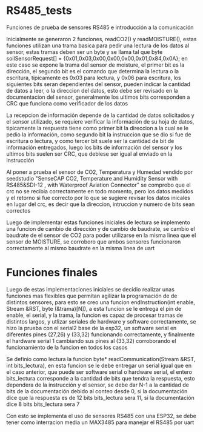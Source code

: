 # RS485_tests
Funciones de prueba de sensores RS485 e introducción a la comunicación

Inicialmente se generaron 2 funciones,  readCO2() y readMOISTURE(), estas funciones utilizan una trama basica para pedir una lectura de los datos al sensor, estas tramas deben ser un byte y se llama tal que byte soilSensorRequest[] = {0x01,0x03,0x00,0x00,0x00,0x01,0x84,0x0A}; en este caso se expone la trama del sensor de moisture, el primer bit es la dirección, el segundo bit es el comando que determina la lectura o la escritura, tipicamente es 0x03 para lectura, y 0x06 para escritura, los siguientes bits seran dependientes del sensor, pueden indicar la cantidad de datos a leer, o la direccion del datos, esto debe ser revisado en la documentacion del sensor, generalmente los ultimos bits corresponden a CRC que funciona como verificador de los datos

La recepcion de información depende de la cantidad de datos solicitados y el sensor utilizado, se requiere verificar la información de su hoja de datos, tipicamente la respuesta tiene como primer bit la direccion a la cual se le pedio la información, como segundo bit la instruccion que se dio si fue de escritura o lectura, y como tercer bit suele ser la cantidad de bit de información entregados, luego los bits de información del sensor y los ultimos bits suelen ser CRC, que debiese ser igual al enviado en la instrucción

Al poner a prueba el sensor de CO2, Temperatura y Humedad vendido por seedstudio "SenseCAP CO2, Temperature and Humidity Sensor with RS485&SDI-12 , with Waterproof Aviation Connector" se comprobo que el crc no se recibia correctamente en todo momento, pero los datos medidos y el retorno si fue correcto por lo que se sugiere revisar los datos inicales en lugar del crc, es decir que la direccion, intruccion y numero de bits sean correctos

Luego de implementar estas funciones iniciales de lectura se implemento una funcion de cambio de dirección y de cambio de baudrate, se cambio el baudrate de el sensor de CO2 para poder utilizarse en la misma linea que el sensor de MOISTURE, se corroboro que ambos sensores funcionaron correctamente al mismo baudrate en la misma linea de uart

# Funciones finales

Luego de estas implementaciones iniciales se decidio realizar unas funciones mas flexibles que permitan agilizar la programación de de distintos sensores, para esto se creo una funcion endInstruction(int enable, Stream &RST, byte (&trama)[N]), a esta funcion se le entrega el pin de enable, el serial, y la trama, la funcion es capaz de procesar tramas de distintos largos, y utlizar seriales de hardware y software correctamente, se hizo la prueba con el serial2 base de la esp32, un software serial en diferentes pines (27,26) y (33,32) funcionando correctamente, y finalmente el hardware serial 1 cambiando sus pines al (33,32) corroborando el funcionamiento de la funcion en todos los casos

Se definio como lectura la funcion byte* readCommunication(Stream &RST, int bits_lectura), en esta funcion se le debe entregar un serial igual que en el caso anterior, que puede ser software serial o hardware serial, el entero bits_lectura corresponde a la cantidad de bits que tendra la respuesta, esto dependera de la instrucción y el sensor, se debe dar N-1 a la cantidad de bits de la documentación debido al conteo desde 0, si la documentación dice que la respuesta es de 12 bits bits_lectura sera 11, si la documentación dice 8 bits bits_lectura sera 7

Con esto se implementa el uso de sensores RS485 con una ESP32, se debe tener como interracion media un MAX3485 para manejar el RS485 por uart